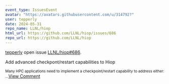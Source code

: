 ```yaml
---
event_type: IssuesEvent
avatar: "https://avatars.githubusercontent.com/u/314792?"
user: tepperly
date: 2024-05-31
repo_name: LLNL/hiop
html_url: https://github.com/LLNL/hiop/issues/686
repo_url: https://github.com/LLNL/hiop
---
```


<a href='https://github.com/tepperly' target='_blank'>tepperly</a> open issue <a href='https://github.com/LLNL/hiop/issues/686' target='_blank'>LLNL/hiop#686</a>.

<p>Add advanced checkpont/restart capabilities to Hiop</p><small>Many HPC applications need to implement a checkpoint/restart capability to address either:...</small><a href='https://github.com/LLNL/hiop/issues/686' target='_blank'>View Comment</a>